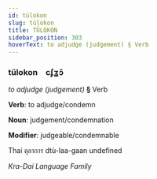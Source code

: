 ```yaml
---
id: tülokon
slug: tülokon
title: TÜLOKON
sidebar_position: 303
hoverText: to adjudge (judgement) § Verb
---
```


### tülokon&emsp;<span kind="abugida">cʄʓɔ̃</span>

*to adjudge (judgement)* **§** Verb

**Verb**: to adjudge/condemn

**Noun**: judgement/condemnation

**Modifier**: judgeable/condemnable

Thai ตุลาการ dtù-laa-gaan undefined

*Kra-Dai Language Family*